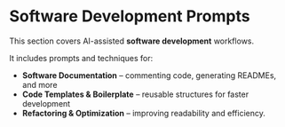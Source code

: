 # Software Development Prompts

This section covers AI-assisted **software development** workflows.  

It includes prompts and techniques for:
- **Software Documentation** – commenting code, generating READMEs, and more  
- **Code Templates & Boilerplate** – reusable structures for faster development  
- **Refactoring & Optimization** – improving readability and efficiency.
